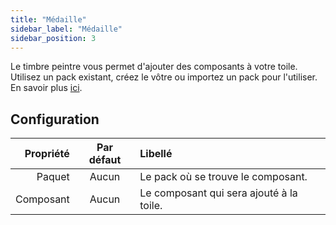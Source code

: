 ```yaml
---
title: "Médaille"
sidebar_label: "Médaille"
sidebar_position: 3
---
```


Le timbre peintre vous permet d'ajouter des composants à votre toile. Utilisez un pack existant, créez le vôtre ou importez un pack pour l'utiliser. En savoir plus [ici](../pack).

## Configuration

| Propriété | Par défaut | Libellé                                  |
| ---------:|:----------:|:---------------------------------------- |
|    Paquet |   Aucun    | Le pack où se trouve le composant.       |
| Composant |   Aucun    | Le composant qui sera ajouté à la toile. |
